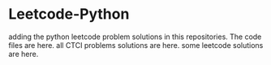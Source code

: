 # Leetcode-Python
adding the python leetcode problem solutions in this repositories. 
The code files are here.
all CTCI problems solutions are here.
some leetcode solutions are here.































































































































































































































































































































































































































































































































































































































































































































































































































































































































































































































